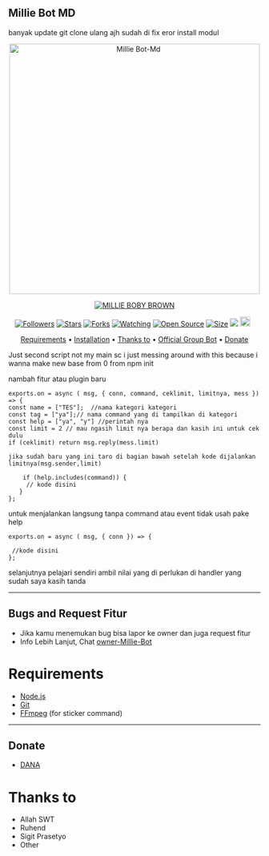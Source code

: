 ## Millie Bot MD

banyak update git clone ulang ajh
sudah di fix eror install modul
<p align="center">
<img src="https://pomf2.lain.la/f/5xiiwv5z.jpg" alt="Millie Bot-Md" width="500"/>


</p>
<p align="center">
<a href="#"><img title="MILLIE BOBY BROWN" src="https://pomf2.lain.la/f/lvfunvdw.jpg"></a>
</p>
<p align="center">
<a href="https://github.com/menu20/followers"><img title="Followers" src="https://img.shields.io/github/followers/menu20?color=red&style=flat-square"></a>
<a href="https://github.com/menu20/Millie-Bot/stargazers/"><img title="Stars" src="https://img.shields.io/github/stars/menu20/Millie-Bot?color=blue&style=flat-square"></a>
<a href="https://github.com/menu20/Millie-Bot/network/members"><img title="Forks" src="https://img.shields.io/github/forks/menu20/Millie-Bot?color=red&style=flat-square"></a>
<a href="https://github.com/menu20/Millie-Bot/watchers"><img title="Watching" src="https://img.shields.io/github/watchers/menu20/Millie-Bot?label=Watchers&color=blue&style=flat-square"></a>
<a href="https://github.com/menu20/Millie-Bot"><img title="Open Source" src="https://badges.frapsoft.com/os/v2/open-source.svg?v=103"></a>
<a href="https://github.com/menu20/Millie-Bot/"><img title="Size" src="https://img.shields.io/github/repo-size/menu20/Millie-Bot?style=flat-square&color=green"></a>
<a href="https://hits.seeyoufarm.com"><img src="https://hits.seeyoufarm.com/api/count/incr/badge.svg?url=https%3A%2F%2Fgithub.com%2Fmenu20%2FMillie-Bot&count_bg=%2379C83D&title_bg=%23555555&icon=probot.svg&icon_color=%2300FF6D&title=hits&edge_flat=false"/></a>
<a href="https://github.com/menu20/Millie-Bot/graphs/commit-activity"><img height="20" src="https://img.shields.io/badge/Maintained%3F-yes-green.svg"></a>&nbsp;&nbsp;
</p>

<p align="center">
  <a href="https://github.com/menu20/Millie-Bot#requirements">Requirements</a> •
  <a href="https://github.com/menu20/Millie-Bot#instalasi">Installation</a> •
  <a href="https://github.com/menu20/Millie-Bot#thanks-to">Thanks to</a> •
  <a href="https://github.com/menu20/Millie-Bot#Official-Group"> Official Group Bot</a> •
  <a href="https://github.com/menu20/Millie-Bot#donate">Donate</a>
</p>
</div>
Just second script not my main sc
i just messing around with this because i wanna make new base from 0 from npm init

nambah fitur atau plugin baru
```
exports.on = async ( msg, { conn, command, ceklimit, limitnya, mess }) => {
const name = ["TES"];  //nama kategori kategori 
const tag = ["ya"];// nama command yang di tampilkan di kategori
const help = ["ya", "y"] //perintah nya 
const limit = 2 // mau ngasih limit nya berapa dan kasih ini untuk cek dulu
if (ceklimit) return msg.reply(mess.limit)

jika sudah baru yang ini taro di bagian bawah setelah kode dijalankan
limitnya(msg.sender,limit)

    if (help.includes(command)) {     
     // kode disini      
   }
};
```

untuk menjalankan langsung tanpa command atau event tidak usah pake help
```
exports.on = async ( msg, { conn }) => {

 //kode disini   
};
```

selanjutnya pelajari sendiri ambil nilai yang di perlukan di handler yang sudah saya kasih tanda

---

## Bugs and Request Fitur
* Jika kamu menemukan bug bisa lapor ke owner dan juga request fitur
* Info Lebih Lanjut, Chat [owner-Millie-Bot](https://wa.me/6288975984776)

# Requirements
* [Node.js](https://nodejs.org/en/)
* [Git](https://git-scm.com/downloads)
* [FFmpeg](https://github.com/BtbN/FFmpeg-Builds/releases/download/autobuild-2020-12-08-13-03/ffmpeg-n4.3.1-26-gca55240b8c-win64-gpl-4.3.zip) (for sticker command)


----------

## Donate
- [DANA](https://wa.me/628516132636)

# Thanks to
- Allah SWT 
- Ruhend
- Sigit Prasetyo
- Other
